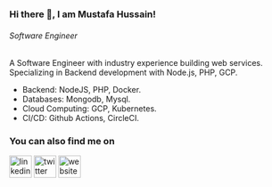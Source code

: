### Hi there 👋, I am Mustafa Hussain!
###### *Software Engineer*

A Software Engineer with industry experience building web services. Specializing in Backend development with Node.js, PHP, GCP. 

* Backend: NodeJS, PHP, Docker.
* Databases: Mongodb, Mysql.
* Cloud Computing: GCP, Kubernetes.
* CI/CD: Github Actions, CircleCI.


### You can also find me on
[<img src='https://cdn.jsdelivr.net/npm/simple-icons@3.0.1/icons/linkedin.svg' alt='linkedin' height='40'>](https://www.linkedin.com/in/mustafah15/) [<img src='https://cdn.jsdelivr.net/npm/simple-icons@3.0.1/icons/twitter.svg' alt='twitter' height='40'>](https://twitter.com/mustafah_15)  [<img src='https://cdn.jsdelivr.net/npm/simple-icons@3.0.1/icons/icloud.svg' alt='website' height='40'>](http://developer15.com)  
